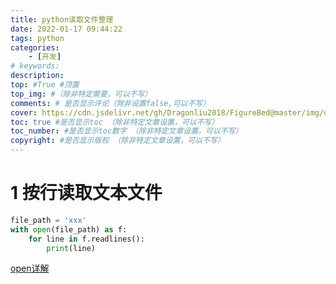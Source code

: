 ```yaml
---
title: python读取文件整理
date: 2022-01-17 09:44:22
tags: python
categories:
    - [开发]
# keywords:
description:
top: #True #顶置
top_img: #（除非特定需要，可以不写）
comments: # 是否显示评论（除非设置false,可以不写）
cover: https://cdn.jsdelivr.net/gh/Dragonliu2018/FigureBed@master/img/ddddd.jpg
toc: true #是否显示toc （除非特定文章设置，可以不写）
toc_number: #是否显示toc数字 （除非特定文章设置，可以不写）
copyright: #是否显示版权 （除非特定文章设置，可以不写）
---
```


# 1 按行读取文本文件

```python
file_path = 'xxx'
with open(file_path) as f:
    for line in f.readlines():
        print(line)
```



[open详解](https://www.runoob.com/python/python-func-open.html)


